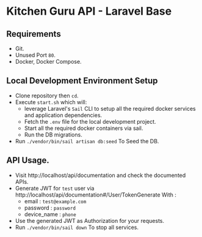 # Kitchen Guru API - Laravel Base

## Requirements
- Git.
- Unused Port `80`.
- Docker, Docker Compose.

## Local Development Environment Setup 
- Clone repository then `cd`.
- Execute `start.sh` which will:
    - leverage Laravel's `Sail` CLI to setup all the required docker services and application dependencies.
    - Fetch the `.env` file for the local development project.
    - Start all the required docker containers via sail.
    - Run the DB migrations.
- Run `./vendor/bin/sail artisan db:seed` To Seed the DB.

## API Usage.
- Visit http://localhost/api/documentation and check the documented APIs.
- Generate JWT for `test` user via http://localhost/api/documentation#/User/TokenGenerate With :
    - email : `test@example.com`
    - password : `password`
    - device_name : `phone`
- Use the generated JWT as Authorization for your requests. 
- Run `./vendor/bin/sail down` To stop all services.

